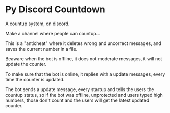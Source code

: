 # Py Discord Countdown
A countup system, on discord.

Make a channel where people can countup...

This is a "anticheat" where it deletes wrong and uncorrect messages, and saves the current number in a file.

Beaware when the bot is offline, it does not moderate messages, it will not update the counter.

To make sure that the bot is online, it replies with a update messages, every time the counter is updated.

The bot sends a update message, every startup and tells the users the countup status, so if the bot was offline, unprotected and users typed high numbers, those don't count and the users will get the latest updated counter.

